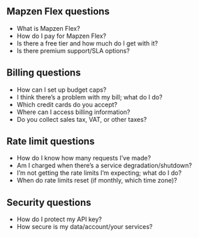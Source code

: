 ## Mapzen Flex questions
- What is Mapzen Flex?
- How do I pay for Mapzen Flex?
- Is there a free tier and how much do I get with it?
- Is there premium support/SLA options?

## Billing questions
- How can I set up budget caps?
- I think there’s a problem with my bill; what do I do?
- Which credit cards do you accept?
- Where can I access billing information?
- Do you collect sales tax, VAT, or other taxes?

## Rate limit questions
- How do I know how many requests I’ve made?
- Am I charged when there’s a service degradation/shutdown?
- I’m not getting the rate limits I’m expecting; what do I do?
- When do rate limits reset (if monthly, which time zone)?

## Security questions
- How do I protect my API key?
- How secure is my data/account/your services?

